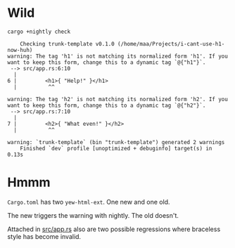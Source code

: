 # Wild

```
cargo +nightly check
```


```
    Checking trunk-template v0.1.0 (/home/maa/Projects/i-cant-use-h1-now-huh)
warning: The tag 'h1' is not matching its normalized form 'h1'. If you want to keep this form, change this to a dynamic tag `@{"h1"}`.
 --> src/app.rs:6:10
  |
6 |         <h1>{ "Help!" }</h1>
  |          ^^

warning: The tag 'h2' is not matching its normalized form 'h2'. If you want to keep this form, change this to a dynamic tag `@{"h2"}`.
 --> src/app.rs:7:10
  |
7 |         <h2>{ "What even!" }</h2>
  |          ^^

warning: `trunk-template` (bin "trunk-template") generated 2 warnings
    Finished `dev` profile [unoptimized + debuginfo] target(s) in 0.13s
```

# Hmmm

`Cargo.toml` has two `yew-html-ext`. One new and one old.

The new triggers the warning with nightly. The old doesn't. 

Attached in [src/app.rs](./src/app.rs) also are two possible regressions where braceless style has become invalid.
